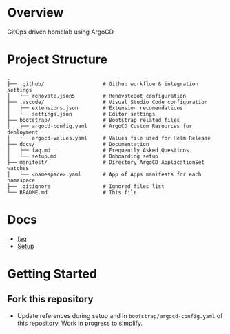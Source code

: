 # Overview

GitOps driven homelab using ArgoCD

# Project Structure

```
.
├── .github/                   # Github workflow & integration settings
│   └── renovate.json5         # RenovateBot configuration
├── .vscode/                   # Visual Studio Code configuration
│   ├── extensions.json        # Extension recomendations
│   └── settings.json          # Editor settings
├── bootstrap/                 # Bootstrap related files
│   ├── argocd-config.yaml     # ArgoCD Custom Resources for deployment
│   └── argocd-values.yaml     # Values file used for Helm Release
├── docs/                      # Documentation
│   ├── faq.md                 # Frequently Asked Questions
│   └── setup.md               # Onboarding setup
├── manifest/                  # Directory ArgoCD ApplicationSet watches
│   └── <namespace>.yaml       # App of Apps manifests for each namespace
├── .gitignore                 # Ignored files list
└── README.md                  # This file
```



# Docs
* [faq](docs/faq.md)
* [Setup](docs/setup.md)

# Getting Started

## Fork this repository
- Update references during setup and in `bootstrap/argocd-config.yaml` of this repository.  Work in progress to simplify.

